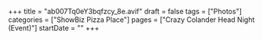 +++
title = "ab007Tq0eY3bqfzcy_8e.avif"
draft = false
tags = ["Photos"]
categories = ["ShowBiz Pizza Place"]
pages = ["Crazy Colander Head Night (Event)"]
startDate = ""
+++
